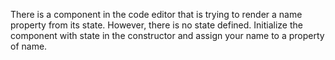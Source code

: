 There is a component in the code editor that is trying to render a name property from its state. However, there is no state defined. Initialize the component with state in the constructor and assign your name to a property of name.